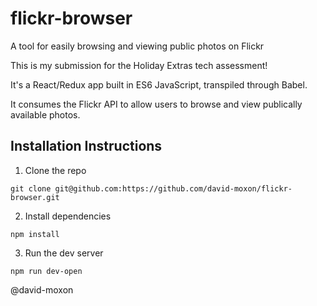 # flickr-browser
A tool for easily browsing and viewing public photos on Flickr

This is my submission for the Holiday Extras tech assessment!

It's a React/Redux app built in ES6 JavaScript, transpiled through Babel.

It consumes the Flickr API to allow users to browse and view publically available photos.

## Installation Instructions

1. Clone the repo

```
git clone git@github.com:https://github.com/david-moxon/flickr-browser.git
```

2. Install dependencies

```
npm install
```

3. Run the dev server

```
npm run dev-open
```


@david-moxon
